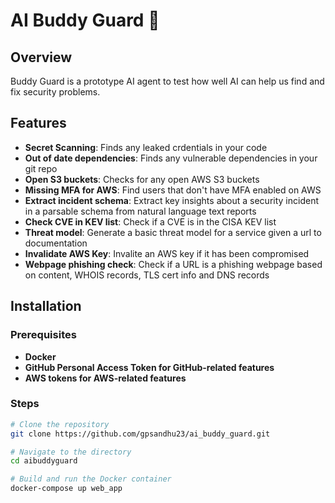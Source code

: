 # AI Buddy Guard 🦾

## Overview

Buddy Guard is a prototype AI agent to test how well AI can help us find and fix security problems.

## Features

- **Secret Scanning**: Finds any leaked crdentials in your code
- **Out of date dependencies**: Finds any vulnerable dependencies in your git repo
- **Open S3 buckets**: Checks for any open AWS S3 buckets
- **Missing MFA for AWS**: Find users that don't have MFA enabled on AWS
- **Extract incident schema**: Extract key insights about a security incident in a parsable schema from natural language text reports
- **Check CVE in KEV list**: Check if a CVE is in the CISA KEV list
- **Threat model**: Generate a basic threat model for a service given a url to documentation
- **Invalidate AWS Key**: Invalite an AWS key if it has been compromised
- **Webpage phishing check**: Check if a URL is a phishing webpage based on content, WHOIS records, TLS cert info and DNS records

## Installation

### Prerequisites

- **Docker**
- **GitHub Personal Access Token for GitHub-related features**
- **AWS tokens for AWS-related features**

### Steps

```bash
# Clone the repository
git clone https://github.com/gpsandhu23/ai_buddy_guard.git

# Navigate to the directory
cd aibuddyguard

# Build and run the Docker container
docker-compose up web_app